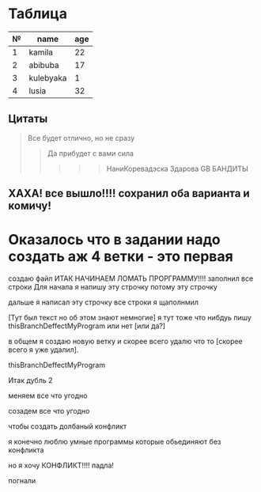 # Таблица
|№|name|age|
-|-----|---|
1|kamila|22
2|abibuba|17
3|kulebyaka|1
4|lusia|32

## Цитаты 
> Все будет отлично, но не сразу
>>Да прибудет с вами сила
>>>>>НаниКоревадэска
>>>>Здарова GB БАНДИТЫ

## ХАХА! все вышло!!!! сохранил оба варианта и комичу!

# Оказалось что в задании надо создать аж 4 ветки - это первая
создаю файл
ИТАК НАЧИНАЕМ ЛОМАТЬ ПРОРГРАММУ!!!!
заполнил все строки
Для начала я напишу эту строчку
потому эту строчку

дальше я написал эту строчку
все строки я щаполнмил

[Тут был текст но об этом знают немногие] я тут тоже что нибдуь пишу
thisBranchDeffectMyProgram
или нет [или да?]

в общем я создаю новую ветку и скорее всего удалю что то [скорее всего я уже удалил].

thisBranchDeffectMyProgram


Итак дубль 2 

меняем все что угодно

созадем все что угодно

чтобы создать долбаный конфликт

я конечно люблю умные программы которые обьединяют без конфликта

но я хочу КОНФЛИКТ!!!! падла!

погнали


